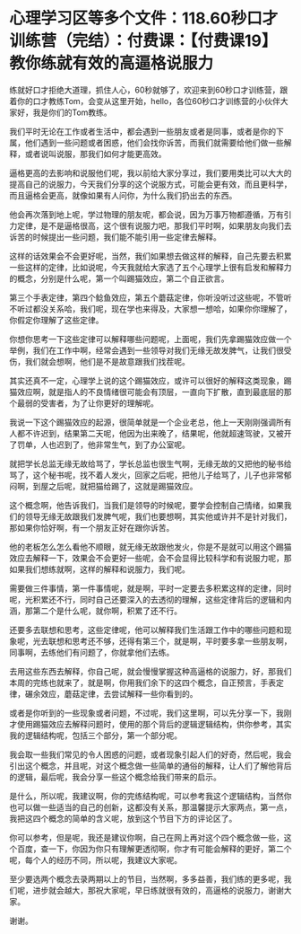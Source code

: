 # 心理学习区等多个文件：118.60秒口才训练营（完结）：付费课：【付费课19】教你练就有效的高逼格说服力

练就好口才拒绝大道理，抓住人心，60秒就够了，欢迎来到60秒口才训练营，跟着你的口才教练Tom，会变从这里开始，hello，各位60秒口才训练营的小伙伴大家好，我是你们的Tom教练。

我们平时无论在工作或者生活中，都会遇到一些朋友或者是同事，或者是你的下属，他们遇到一些问题或者困惑，他们会找你诉苦，而我们就需要给他们做一些解释，或者说叫说服，那我们如何才能更高效。

逼格更高的去影响和说服他们呢，我以前给大家分享过，我们要用类比可以大大的提高自己的说服力，今天我们分享的这个说服方式，可能会更有效，而且更科学，而且逼格会更高，就像如果有人问你，为什么我们扔出去的东西。

他会再次落到地上呢，学过物理的朋友呢，都会说，因为万事万物都遵循，万有引力定律，是不是逼格很高，这个很有说服力吧，那我们平时啊，如果朋友向我们去诉苦的时候提出一些问题，我们能不能引用一些定律去解释。

这样的话效果会不会更好呢，当然，我们如果想去做这样的解释，自己先要去积累一些这样的定律，比如说呢，今天我就给大家选了五个心理学上很有启发和解释力的概念，分别是什么呢，第一个叫踢猫效应，第二个自正欲言。

第三个手表定律，第四个鲶鱼效应，第五个蘑菇定律，你听没听过这些呢，不管听不听过都没关系哈，我们呢，现在学也来得及，大家想一想哈，如果你你理解了，你假定你理解了这些定律。

你想你思考一下这些定律可以解释哪些问题呢，上面呢，我们先拿踢猫效应做一个举例，我们在工作中啊，经常会遇到一些领导对我们无缘无故发脾气，让我们很受伤，我们就会想啊，他们是不是故意跟我们找茬呢。

其实还真不一定，心理学上说的这个踢猫效应，或许可以很好的解释这类现象，踢猫效应啊，就是指人的不良情绪很可能会有顶层，一直向下扩散，直到最底层的那个最弱的受害者，为了让你更好的理解呢。

我说一下这个踢猫效应的起源，很简单就是一个企业老总，他上一天刚刚强调所有人都不许迟到，结果第二天呢，他因为出来晚了，结果呢，他就超速驾驶，又被开了罚单，人也迟到了，他非常生气，到了办公室呢。

就把学长总监无缘无故给骂了，学长总监也很生气啊，无缘无故的又把他的秘书给骂了，这个秘书呢，找不着人发火，回家之后呢，把他儿子给骂了，儿子也非常郁闷啊，到屋之后呢，就把猫给踢了，这就是踢猫效应。

这个概念啊，他告诉我们，当我们是领导的时候呢，要学会控制自己情绪，如果我们的领导无缘无故跟我们发脾气呢，我们也要想啊，其实他或许并不是针对我们，那如果你恰好啊，有一个朋友正好在跟你诉苦。

他的老板怎么怎么看他不顺眼，就无缘无故跟他发火，你是不是就可以用这个踢猫效应去解释一下，效果会不会更好一些呢，会不会显得比较科学和有说服力呢，那如果我们想练就啊，这样的解释和说服力，我们呢。

需要做三件事情，第一件事情呢，就是啊，平时一定要去多积累这样的定律，同时呢，光积累还不行，同时自己还要深入的去透彻的理解，这些定律背后的逻辑和内涵，那第二个是什么呢，就你啊，积累了还不行。

还要多去联想和思考，这些定律呢，他可以解释我们生活跟工作中的哪些问题和现象呢，光去联想和思考还不够，还得有第三个，就是啊，平时要多拿一些朋友啊，同事啊，去练他们有问题了，你就拿他们去练。

去用这些东西去解释，你自己呢，就会慢慢掌握这种高逼格的说服力，好，那我们本周的完练也就来了，就是啊，你用我们余下的这四个概念，自正预言，手表定律，碾余效应，蘑菇定律，去尝试解释一些你看到的。

或者是你听到的一些现象或者问题，不过呢，我们这里啊，可以先分享一下，我刚才使用踢猫效应去解释问题时，使用的那个背后的逻辑逻辑结构，供你参考，其实我的逻辑结构呢，包括三个部分，第一个部分呢。

我会取一些我们常见的令人困惑的问题，或者现象引起人们的好奇，然后呢，我会引出这个概念，并且呢，对这个概念做一些简单的通俗的解释，让人们了解他背后的逻辑，最后呢，我会分享一些这个概念给我们带来的启示。

是什么，所以呢，我建议啊，你的完练结构呢，可以参考我这个逻辑结构，当然你也可以做一些适当的自己的创新，这都没有关系，那温馨提示大家两点，第一点，我把这四个概念的简单的含义呢，放到这个节目下方的评论区了。

你可以参考，但是呢，我还是建议你啊，自己在网上再对这个四个概念做一些，这个百度，查一下，你因为你只有理解更透彻啊，你才有可能会解释的更好，第二个呢，每个人的经历不同，所以呢，我建议大家呢。

至少要选两个概念去录两期以上的节目，当然啊，多多益善，我们练的更多呢，我们呢，进步就会越大，那祝大家呢，早日练就很有效的，高逼格的说服力，谢谢大家。

谢谢。